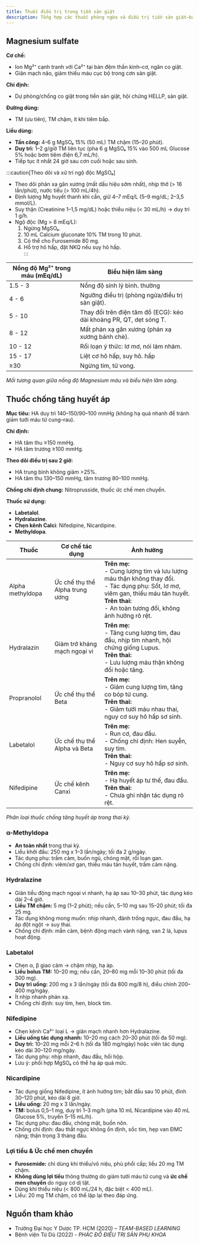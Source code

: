 ```yaml
---
title: Thuốc điều trị trong tiền sản giật
description: Tổng hợp các thuốc phòng ngừa và điều trị tiền sản giật—bao gồm Magnesium sulfate, thuốc hạ áp, HELLP và lợi tiểu.
---
```


## Magnesium sulfate

**Cơ chế:**  
- Ion Mg²⁺ cạnh tranh với Ca²⁺ tại bản đệm thần kinh–cơ, ngăn co giật.  
- Giãn mạch não, giảm thiếu máu cục bộ trong cơn sản giật.  

**Chỉ định:**  
- Dự phòng/chống co giật trong tiền sản giật, hội chứng HELLP, sản giật.  

**Đường dùng:**  
- TM (ưu tiên), TM chậm, ít khi tiêm bắp.  

**Liều dùng:**  
- **Tấn công:** 4–6 g MgSO₄ 15% (50 mL) TM chậm (15–20 phút).  
- **Duy trì:** 1–2 g/giờ TM liên tục (pha 6 g MgSO₄ 15% vào 500 mL Glucose 5% hoặc bơm tiêm điện 6,7 mL/h).  
- Tiếp tục ít nhất 24 giờ sau cơn cuối hoặc sau sinh.

:::caution[Theo dõi và xử trí ngộ độc MgSO₄]
- Theo dõi phản xạ gân xương (mất dấu hiệu sớm nhất), nhịp thở (> 16 lần/phút), nước tiểu (> 100 mL/4h).  
- Định lượng Mg huyết thanh khi cần, giữ 4–7 mEq/L (5–9 mg/dL; 2–3,5 mmol/L).  
- Suy thận (Creatinine 1–1,5 mg/dL) hoặc thiểu niệu (< 30 mL/h) → duy trì 1 g/h.  
- Ngộ độc (Mg > 8 mEq/L):  
  1. Ngừng MgSO₄.  
  2. 10 mL Calcium gluconate 10% TM trong 10 phút.  
  3. Có thể cho Furosemide 80 mg. 
  4. Hỗ trợ hô hấp, đặt NKQ nếu suy hô hấp.  
:::

| Nồng độ Mg²⁺ trong máu (mEq/dL) | Biểu hiện lâm sàng                                                                 |
|------------------------------------|---------------------------------------------------------------------------------------|
| 1.5 - 3                        | Nồng độ sinh lý bình. thường                                                           |
| 4 - 6                          | Ngưỡng điều trị (phòng ngừa/điều trị sản giật).                                        |
| 5 - 10                         | Thay đổi trên điện tâm đồ (ECG): kéo dài khoảng PR, QT, dẹt sóng T.                    |
| 8 - 12                         | Mất phản xạ gân xương (phản xạ xương bánh chè).                                        |
| 10 - 12                        | Rối loạn ý thức: lơ mơ, nói lảm nhảm.                                                  |
| 15 - 17                        | Liệt cơ hô hấp, suy hô. hấp                                                            |
| ≥30                           | Ngừng tim, tử vong.                                                                    |

_Mối tương quan giữa nồng độ Magnesium máu và biểu hiện lâm sàng._

## Thuốc chống tăng huyết áp

**Mục tiêu:** HA duy trì 140–150/90–100 mmHg (không hạ quá nhanh để tránh giảm tưới máu tử cung–rau).  

**Chỉ định:**  
- HA tâm thu ≥150 mmHg.
- HA tâm trương ≥100 mmHg.

**Theo dõi điều trị sau 2 giờ:**
- HA trung bình không giảm >25%.
- HA tâm thu 130–150 mmHg, tâm trương 80–100 mmHg.

**Chống chỉ định chung:** Nitroprusside, thuốc ức chế men chuyển.  

**Thuốc sử dụng:**

- **Labetalol**.
- **Hydralazine**.
- **Chẹn kênh Calci**: Nifedipine, Nicardipine.
- **Methyldopa**.

| Thuốc          | Cơ chế tác dụng                | Ảnh hưởng                                                                                                                                                                                                 |
|--------------------|-------------------------------------|---------------------------------------------------------------------------------------------------------------------------------------------------------------------------------------------------------------|
| Alpha methyldopa | Ức chế thụ thể Alpha trung ương     | **Trên mẹ:**<br>- Cung lượng tim và lưu lượng máu thận không thay đổi.<br>- Tác dụng phụ: Sốt, lơ mơ, viêm gan, thiếu máu tán huyết.<br>**Trên thai:**<br>- An toàn tương đối, không ảnh hưởng rõ rệt.         |
| Hydralazin       | Giảm trở kháng mạch ngoại vi        | **Trên mẹ:**<br>- Tăng cung lượng tim, đau đầu, nhịp tim nhanh, hội chứng giống Lupus.<br>**Trên thai:**<br>- Lưu lượng máu thận không đổi hoặc tăng.                                                          |
| Propranolol      | Ức chế thụ thể Beta                 | **Trên mẹ:**<br>- Giảm cung lượng tim, tăng co bóp tử cung.<br>**Trên thai:**<br>- Giảm tưới máu nhau thai, nguy cơ suy hô hấp sơ sinh.                                                                         |
| Labetalol        | Ức chế thụ thể Alpha và Beta        | **Trên mẹ:**<br>- Run cơ, đau đầu.<br>- Chống chỉ định: Hen suyễn, suy tim.<br>**Trên thai:**<br>- Nguy cơ suy hô hấp sơ sinh.                                                                                   |
| Nifedipine       | Ức chế kênh Canxi                   | **Trên mẹ:**<br>- Hạ huyết áp tư thế, đau đầu.<br>**Trên thai:**<br>- Chưa ghi nhận tác dụng rõ rệt.                                                                                                            |

_Phân loại thuốc chống tăng huyết áp trong thai kỳ._ 

### α-Methyldopa

- **An toàn nhất** trong thai kỳ.
- Liều khởi đầu: 250 mg x 1–3 lần/ngày; tối đa 2 g/ngày.  
- Tác dụng phụ: trầm cảm, buồn ngủ, chóng mặt, rối loạn gan.  
- Chống chỉ định: viêm/xơ gan, thiếu máu tán huyết, trầm cảm nặng.

### Hydralazine

- Giãn tiểu động mạch ngoại vi nhanh, hạ áp sau 10–30 phút, tác dụng kéo dài 2–4 giờ.  
- **Liều TM chậm:** 5 mg (1–2 phút); nếu cần, 5–10 mg sau 15–20 phút; tối đa 25 mg.  
- Tác dụng không mong muốn: nhịp nhanh, đánh trống ngực, đau đầu, hạ áp đột ngột → suy thai.  
- Chống chỉ định: mẫn cảm, bệnh động mạch vành nặng, van 2 lá, lupus hoạt động.

### Labetalol

- Chẹn α, β giao cảm → chậm nhịp, hạ áp.  
- **Liều bolus TM:** 10–20 mg; nếu cần, 20–80 mg mỗi 10–30 phút (tối đa 300 mg).  
- **Duy trì uống:** 200 mg x 3 lần/ngày (tối đa 800 mg/8 h), điều chỉnh 200–400 mg/ngày.  
- Ít nhịp nhanh phản xạ.  
- Chống chỉ định: suy tim, hen, block tim.

### Nifedipine

- Chẹn kênh Ca²⁺ loại L → giãn mạch nhanh hơn Hydralazine.  
- **Liều uống tác dụng nhanh:** 10–20 mg cách 20–30 phút (tối đa 50 mg).  
- **Duy trì:** 10–20 mg mỗi 2–6 h (tối đa 180 mg/ngày) hoặc viên tác dụng kéo dài 30–120 mg/ngày.  
- Tác dụng phụ: nhịp nhanh, đau đầu, hồi hộp.  
- Lưu ý: phối hợp MgSO₄ có thể hạ áp quá mức.

### Nicardipine

- Tác dụng giống Nifedipine, ít ảnh hưởng tim; bắt đầu sau 10 phút, đỉnh 30–120 phút, kéo dài 8 giờ.  
- **Liều uống:** 20 mg x 3 lần/ngày.  
- **TM:** bolus 0,5–1 mg, duy trì 1–3 mg/h (pha 10 mL Nicardipine vào 40 mL Glucose 5%, truyền 5–15 mL/h).  
- Tác dụng phụ: đau đầu, chóng mặt, buồn nôn.  
- Chống chỉ định: đau thắt ngực không ổn định, sốc tim, hẹp van ĐMC nặng; thận trọng 3 tháng đầu.

### Lợi tiểu & Ức chế men chuyển

- **Furosemide:** chỉ dùng khi thiểu/vô niệu, phù phổi cấp; liều 20 mg TM chậm.  
- **Không dùng lợi tiểu** thông thường do giảm tưới máu tử cung và **ức chế men chuyển** do nguy cơ dị tật.
- Dùng khi thiểu niệu (< 800 mL/24 h, đặc biệt < 400 mL).  
- Liều: 20 mg TM chậm, có thể lặp lại theo đáp ứng.

## Nguồn tham khảo

- Trường Đại học Y Dược TP. HCM (2020) – _TEAM-BASED LEARNING_
- Bệnh viện Từ Dũ (2022) - _PHÁC ĐỒ ĐIỀU TRỊ SẢN PHỤ KHOA_
